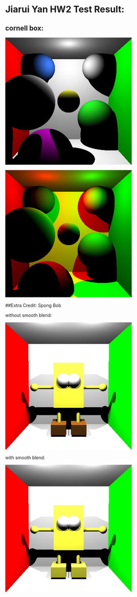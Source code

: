 Jiarui Yan HW2 Test Result:
======================
cornell box:
------------
![](./JiaruiYan's_Result/cornell_box_test1.png)

![](./JiaruiYan's_Result/cornell_box_test2.png)

##Extra Credit: Spong Bob

without smooth blend:

![](./JiaruiYan's_Result/SpongBobNoSmoothBlend.png)

with smooth blend:

![](./JiaruiYan's_Result/SpongBobWithSmooth.png)